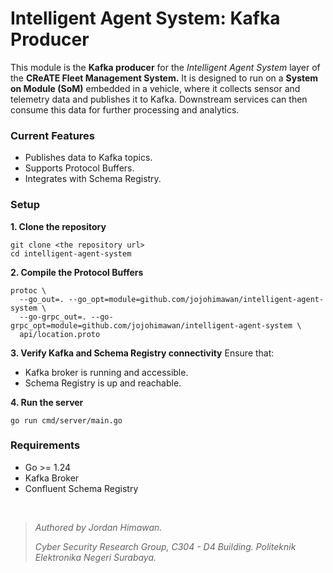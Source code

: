 # Intelligent Agent System: Kafka Producer

This module is the **Kafka producer** for the _Intelligent Agent System_ layer of the **CReATE Fleet Management System.** It is designed to run on a **System on Module (SoM)** embedded in a vehicle, where it collects sensor and telemetry data and publishes it to Kafka. Downstream services can then consume this data for further processing and analytics.

### Current Features
- Publishes data to Kafka topics.
- Supports Protocol Buffers.
- Integrates with Schema Registry.

### Setup

**1. Clone the repository**
```
git clone <the repository url>
cd intelligent-agent-system
```

**2. Compile the Protocol Buffers**
```
protoc \
  --go_out=. --go_opt=module=github.com/jojohimawan/intelligent-agent-system \
  --go-grpc_out=. --go-grpc_opt=module=github.com/jojohimawan/intelligent-agent-system \
  api/location.proto
```

**3. Verify Kafka and Schema Registry connectivity**
Ensure that:
- Kafka broker is running and accessible.
- Schema Registry is up and reachable.

**4. Run the server**
```
go run cmd/server/main.go
```

### Requirements
- Go >= 1.24
- Kafka Broker
- Confluent Schema Registry

<br>

> _Authored by Jordan Himawan._
>
> _Cyber Security Research Group, C304 - D4 Building._
> _Politeknik Elektronika Negeri Surabaya._